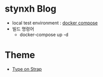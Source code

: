 # stynxh Blog
* local test environment : [docker compose](https://hub.docker.com/r/bretfisher/jekyll-serve)
* 빌드 명령어
    - docker-compose up -d

# Theme
* [Type on Strap](https://github.com/sylhare/Type-on-Strap)
